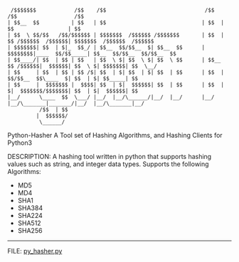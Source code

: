 ````
 /$$$$$$$            /$$    /$$                               /$$   /$$                  /$$                        
| $$__  $$          | $$   | $$                              | $$  | $$                 | $$                        
| $$  \ $$/$$   /$$/$$$$$$ | $$$$$$$  /$$$$$$ /$$$$$$$       | $$  | $$ /$$$$$$  /$$$$$$| $$$$$$$  /$$$$$$  /$$$$$$ 
| $$$$$$$| $$  | $|_  $$_/ | $$__  $$/$$__  $| $$__  $$      | $$$$$$$$|____  $$/$$_____| $$__  $$/$$__  $$/$$__  $$
| $$____/| $$  | $$ | $$   | $$  \ $| $$  \ $| $$  \ $$      | $$__  $$ /$$$$$$|  $$$$$$| $$  \ $| $$$$$$$| $$  \__/
| $$     | $$  | $$ | $$ /$| $$  | $| $$  | $| $$  | $$      | $$  | $$/$$__  $$\____  $| $$  | $| $$_____| $$      
| $$     |  $$$$$$$ |  $$$$| $$  | $|  $$$$$$| $$  | $$      | $$  | $|  $$$$$$$/$$$$$$$| $$  | $|  $$$$$$| $$      
|__/      \____  $$  \___/ |__/  |__/\______/|__/  |__/      |__/  |__/\_______|_______/|__/  |__/\_______|__/      
          /$$  | $$                                                                                                 
         |  $$$$$$/                                                                                                 
          \______/
````

           
Python-Hasher
A Tool set of Hashing Algorithms, and Hashing Clients for Python3

DESCRIPTION: A hashing tool written in python that supports hashing values such as string, and integer data types.
Supports the following Algorithms:
- MD5 
- MD4 
- SHA1
- SHA384
- SHA224
- SHA512
- SHA256
----------------------------------------------------------------------------------------------

FILE: [py_hasher.py](https://github.com/scriptedp0ison/Python-Hasher/blob/master/py_hasher.py)

